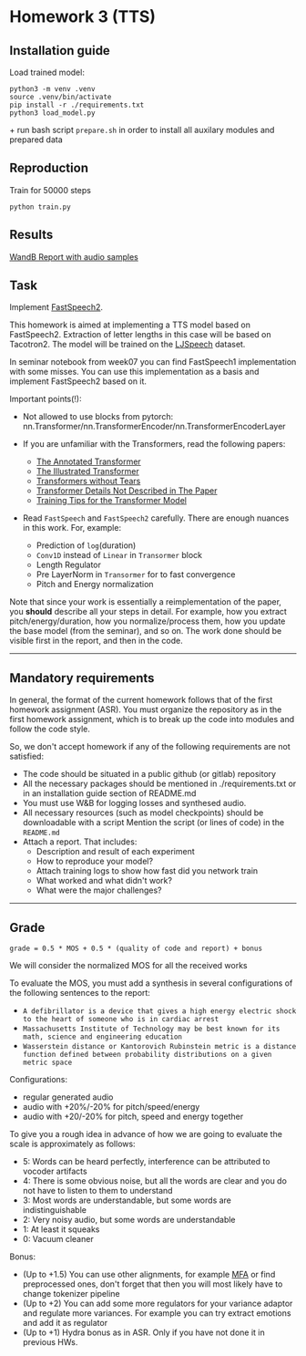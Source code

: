 # Homework 3 (TTS)

## Installation guide

Load trained model:
```shell
python3 -m venv .venv
source .venv/bin/activate
pip install -r ./requirements.txt
python3 load_model.py
```
\+ run bash script `prepare.sh` in order to install all auxilary modules and prepared data

## Reproduction
Train for 50000 steps

```
python train.py
```

## Results
[WandB Report with audio samples](https://wandb.ai/yuliazhelt/tts_project/reports/FastSpeech2--Vmlldzo2MDYxOTE1)

## Task
Implement [FastSpeech2](https://arxiv.org/pdf/2006.04558.pdf).

This homework is aimed at implementing a TTS model based on FastSpeech2.
Extraction of letter lengths in this case will be based on Tacotron2.
The model will be trained on the [LJSpeech](https://keithito.com/LJ-Speech-Dataset/) dataset.

In seminar notebook from week07 you can find FastSpeech1 implementation with some misses.
You can use this implementation as a basis and implement FastSpeech2 based on it.

Important points(!):

* Not allowed to use blocks from pytorch: nn.Transformer/nn.TransformerEncoder/nn.TransformerEncoderLayer
  
* If you are unfamiliar with the Transformers, read the following papers:
    * [The Annotated Transformer](http://nlp.seas.harvard.edu/2018/04/03/attention.html)
    * [The Illustrated Transformer](http://jalammar.github.io/illustrated-transformer/)
    * [Transformers without Tears](https://tnq177.github.io/data/transformers_without_tears.pdf)
    * [Transformer Details Not Described in The Paper](https://tunz.kr/post/4)
    * [Training Tips for the Transformer Model](https://arxiv.org/pdf/1804.00247.pdf)
    
* Read `FastSpeech` and `FastSpeech2` carefully. There are enough nuances in this work. For, example:
  * Prediction of `log`(duration)
  * `Conv1D` instead of `Linear` in `Transormer` block
  * Length Regulator
  * Pre LayerNorm in `Transormer` for to fast convergence
  * Pitch and Energy normalization

Note that since your work is essentially a reimplementation of the paper, you **should** describe all your steps in detail. For example, how you extract pitch/energy/duration, how you normalize/process them, how you update the base model (from the seminar), and so on. The work done should be visible first in the report, and then in the code.

--------------
## Mandatory requirements
In general, the format of the current homework follows that of the first homework assignment (ASR).
You must organize the repository as in the first homework assignment, which is to break up the code into modules and follow the code style.

So, we don't accept homework if any of the following requirements are not satisfied:
* The code should be situated in a public github (or gitlab) repository
* All the necessary packages should be mentioned in ./requirements.txt or in an installation guide section of README.md
* You must use W&B for logging losses and synthesed audio. 
* All necessary resources (such as model checkpoints) should be downloadable with a script
  Mention the script (or lines of code) in the `README.md`
* Attach a report. That includes:
  * Description and result of each experiment
  * How to reproduce your model?
  * Attach training logs to show how fast did you network train
  * What worked and what didn't work?
  * What were the major challenges?
  
--------------
## Grade
```
grade = 0.5 * MOS + 0.5 * (quality of code and report) + bonus
```
We will consider the normalized MOS for all the received works

To evaluate the MOS, you must add a synthesis in several configurations of the following sentences to the report:
* `A defibrillator is a device that gives a high energy electric shock to the heart of someone who is in cardiac arrest`
* `Massachusetts Institute of Technology may be best known for its math, science and engineering education`
* `Wasserstein distance or Kantorovich Rubinstein metric is a distance function defined between probability distributions on a given metric space`

Configurations:
* regular generated audio
* audio with +20%/-20% for pitch/speed/energy
* audio with +20/-20% for pitch, speed and energy together

To give you a rough idea in advance of how we are going to evaluate the scale is approximately as follows:
   * 5: Words can be heard perfectly, interference can be attributed to vocoder artifacts
   * 4: There is some obvious noise, but all the words are clear and you do not have to listen to them to understand
   * 3: Most words are understandable, but some words are indistinguishable
   * 2: Very noisy audio, but some words are understandable
   * 1: At least it squeaks
   * 0: Vacuum cleaner

Bonus:
* (Up to +1.5) You can use other alignments, for example [MFA](https://montreal-forced-aligner.readthedocs.io/en/latest/) 
or find preprocessed ones, don't forget that then you will most likely have to change tokenizer pipeline
* (Up to +2) You can add some more regulators for your variance adaptor and regulate more variances. 
For example you can try extract emotions and add it as regulator
* (Up to +1) Hydra bonus as in ASR. Only if you have not done it in previous HWs.